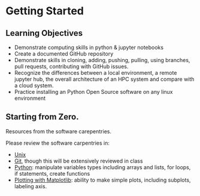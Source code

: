 # Getting Started

## Learning Objectives
* Demonstrate computing skills in python & jupyter notebooks
* Create a documented GitHub repository
* Demonstrate skills in cloning, adding, pushing, pulling, using branches, pull requests, contributing with GitHub issues. 
* Recognize the differences between a local environment, a remote jupyter hub, the overall architecture of an HPC system and compare with a cloud system. 
* Practice installing an Python Open Source software on any linux environment


## Starting from Zero.

Resources from the software carepentries. 

Please review the software carpentries in:
* [Unix](https://swcarpentry.github.io/shell-novice/)
* [Git](https://swcarpentry.github.io/git-novice/), though this will be extensively reviewed in class
* [Python](https://swcarpentry.github.io/python-novice-inflammation/): manipulate variables types including arrays and lists, for loops, if statements, create functions
* [Plotting with Matplotlib](https://swcarpentry.github.io/python-novice-inflammation/03-matplotlib/index.html): ability to make simple plots, including subplots, labeling axis.